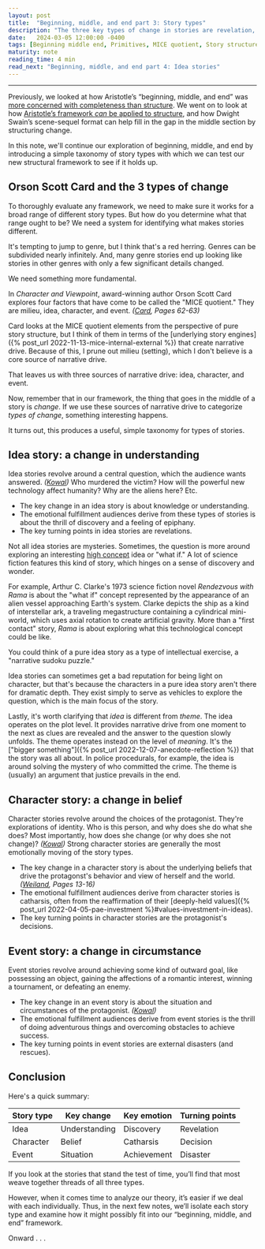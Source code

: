 ```yaml
---
layout: post
title:  "Beginning, middle, and end part 3: Story types"
description: "The three key types of change in stories are revelation, character decision, and external action. These map to idea, character, and event stories in Orson Scott Card's MICE quotient."
date:   2024-03-05 12:00:00 -0400
tags: [Beginning middle end, Primitives, MICE quotient, Story structure, Story, Craft]
maturity: note
reading_time: 4 min
read_next: "Beginning, middle, and end part 4: Idea stories"
---
```


---

<p class="dropCap">Previously, we looked at how Aristotle&rsquo;s &ldquo;beginning, middle, and end&rdquo; was <a href="{% post_url 2024-01-02-beginning-middle-end-1 %}">more concerned with completeness than structure</a>. We went on to look at how <a href="{% post_url 2024-02-06-beginning-middle-end-2 %}">Aristotle&rsquo;s framework <em>can</em> be applied to structure</a>, and how Dwight Swain&rsquo;s scene-sequel format can help fill in the gap in the middle section by structuring change.</p>

In this note, we'll continue our exploration of beginning, middle, and end by introducing a simple taxonomy of story types with which we can test our new structural framework to see if it holds up.

## Orson Scott Card and the 3 types of change

To thoroughly evaluate any framework, we need to make sure it works for a broad range of different story types. But how do you determine what that range ought to be? We need a system for identifying what makes stories different.

It's tempting to jump to genre, but I think that's a red herring. Genres can be subdivided nearly infinitely. And, many genre stories end up looking like stories in other genres with only a few significant details changed.

We need something more fundamental.

In _Character and Viewpoint_, award-winning author Orson Scott Card explores four factors that have come to be called the "MICE quotient." They are milieu, idea, character, and event. <cite>(<a href="/bibliography#card2010">Card</a>, Pages 62-63)</cite>

Card looks at the MICE quotient elements from the perspective of pure story structure, but I think of them in terms of the [underlying story engines]({% post_url 2022-11-13-mice-internal-external %}) that create narrative drive. Because of this, I prune out milieu (setting), which I don't believe is a core source of narrative drive.

That leaves us with three sources of narrative drive: idea, character, and event.

Now, remember that in our framework, the thing that goes in the middle of a story is _change_. If we use these sources of narrative drive to categorize _types of change_, something interesting happens. 

It turns out, this produces a useful, simple taxonomy for types of stories.

## Idea story: a change in understanding
Idea stories revolve around a central question, which the audience wants answered. <cite>(<a href="/bibliography#kowal2020">Kowal</a>)</cite> Who murdered the victim? How will the powerful new technology affect humanity? Why are the aliens here? Etc.

- The key change in an idea story is about knowledge or understanding. 
- The emotional fulfillment audiences derive from these types of stories is about the thrill of discovery and a feeling of epiphany.
- The key turning points in idea stories are revelations.

Not all idea stories are mysteries. Sometimes, the question is more around exploring an interesting [high concept](https://en.wikipedia.org/wiki/High_concept) idea or "what if." A lot of science fiction features this kind of story, which hinges on a sense of discovery and wonder.

For example, Arthur C. Clarke's 1973 science fiction novel _Rendezvous with Rama_ is about the "what if" concept represented by the appearance of an alien vessel approaching Earth's system. Clarke depicts the ship as a kind of interstellar ark, a traveling megastructure containing a cylindrical mini-world, which uses axial rotation to create artificial gravity. More than a "first contact" story, _Rama_ is about exploring what this technological concept could be like.

You could think of a pure idea story as a type of intellectual exercise, a "narrative sudoku puzzle." 
  
Idea stories can sometimes get a bad reputation for being light on character, but that's because the characters in a pure idea story aren't there for dramatic depth. They exist simply to serve as vehicles to explore the question, which is the main focus of the story. 

Lastly, it's worth clarifying that _idea_ is different from _theme_. The idea operates on the plot level. It provides narrative drive from one moment to the next as clues are revealed and the answer to the question slowly unfolds. The theme operates instead on the level of _meaning_. It's the ["bigger something"]({% post_url 2022-12-07-anecdote-reflection %}) that the story was all about. In police procedurals, for example, the idea is around solving the mystery of who committed the crime. The theme is (usually) an argument that justice prevails in the end.

## Character story: a change in belief
Character stories revolve around the choices of the protagonist. They're explorations of identity. Who is this person, and why does she do what she does? Most importantly, how does she change (or why does she not change)? <cite>(<a href="/bibliography#kowal2020">Kowal</a>)</cite> Strong character stories are generally the most emotionally moving of the story types. 
  
- The key change in a character story is about the underlying beliefs that drive the protagonst's behavior and view of herself and the world. <cite>(<a href="/bibliography#weiland2016">Weiland</a>, Pages 13-16)</cite> 
- The emotional fulfillment audiences derive from character stories is catharsis, often from the reaffirmation of their [deeply-held values]({% post_url 2022-04-05-pae-investment %}#values-investment-in-ideas).
- The key turning points in character stories are the protagonist's decisions.

## Event story: a change in circumstance
Event stories revolve around achieving some kind of outward goal, like possessing an object, gaining the affections of a romantic interest, winning a tournament, or defeating an enemy. 
  
- The key change in an event story is about the situation and circumstances of the protagonist. <cite>(<a href="/bibliography#kowal2020">Kowal</a>)</cite>
- The emotional fulfillment audiences derive from event stories is the thrill of doing adventurous things and overcoming obstacles to achieve success.
- The key turning points in event stories are external disasters (and rescues).

## Conclusion

Here's a quick summary:

| **Story type** | **Key change** | **Key emotion** | **Turning points** |
| --- | --- | --- | --- |
| Idea | Understanding | Discovery | Revelation |
| Character | Belief | Catharsis | Decision |
| Event | Situation | Achievement | Disaster |

If you look at the stories that stand the test of time, you’ll find that most weave together threads of all three types.

However, when it comes time to analyze our theory, it’s easier if we deal with each individually. Thus, in the next few notes, we’ll isolate each story type and examine how it might possibly fit into our “beginning, middle, and end” framework.

Onward . . .